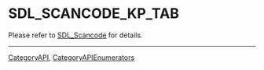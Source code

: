 # SDL_SCANCODE_KP_TAB

Please refer to [SDL_Scancode](SDL_Scancode) for details.

----
[CategoryAPI](CategoryAPI), [CategoryAPIEnumerators](CategoryAPIEnumerators)

